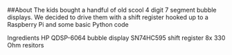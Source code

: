 ##About
The kids bought a handful of old scool 4 digit 7 segment bubble displays.
We decided to drive them with a shift register hooked up to a Raspberry Pi and some basic Python code


Ingredients
HP QDSP-6064 bubble display
SN74HC595 shift register
8x 330 Ohm resitors
